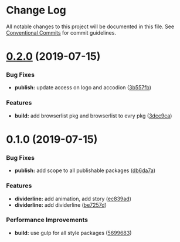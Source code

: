 # Change Log

All notable changes to this project will be documented in this file.
See [Conventional Commits](https://conventionalcommits.org) for commit guidelines.

# [0.2.0](https://github.com/fremtind/jokul/compare/@fremtind/jkl-divider-line@0.1.0...@fremtind/jkl-divider-line@0.2.0) (2019-07-15)


### Bug Fixes

* **publish:** update access on logo and accodion ([3b557fb](https://github.com/fremtind/jokul/commit/3b557fb))


### Features

* **build:** add browserlist pkg and browserlist to evry pkg ([3dcc9ca](https://github.com/fremtind/jokul/commit/3dcc9ca))





# 0.1.0 (2019-07-15)


### Bug Fixes

* **publish:** add scope to all publishable packages ([db6da7a](https://github.com/fremtind/jokul/commit/db6da7a))


### Features

* **dividerline:** add animation, add story ([ec839ad](https://github.com/fremtind/jokul/commit/ec839ad))
* **dividerline:** add dividerline ([be7257d](https://github.com/fremtind/jokul/commit/be7257d))


### Performance Improvements

* **build:** use gulp for all style packages ([5699683](https://github.com/fremtind/jokul/commit/5699683))
